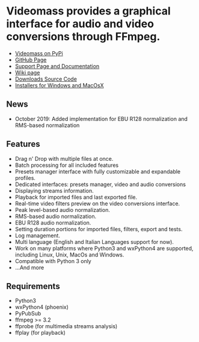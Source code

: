 # **Videomass** provides a graphical interface for audio and video conversions through FFmpeg.   

* [Videomass on PyPi](https://pypi.org/project/videomass/)
* [GitHub Page](https://github.com/jeanslack/Videomass)
* [Support Page and Documentation](http://jeanslack.github.io/Videomass)
* [Wiki page](https://github.com/jeanslack/Videomass/wiki)
* [Downloads Source Code](https://github.com/jeanslack/Videomass/releases)
* [Installers for Windows and MacOsX](https://sourceforge.net/projects/videomass2/)

## News

- October 2019: Added implementation for EBU R128 normalization and RMS-based normalization

## Features

- Drag n' Drop with multiple files at once.
- Batch processing for all included features
- Presets manager interface with fully customizable and expandable profiles.
- Dedicated interfaces: presets manager, video and audio conversions
- Displaying streams information.
- Playback for imported files and last exported file.
- Real-time video filters preview on the video conversions interface.
- Peak level-based audio normalization.
- RMS-based audio normalization.
- EBU R128 audio normalization.
- Setting duration portions for imported files, filters, export and tests.
- Log management.
- Multi language (English and Italian Languages support for now).
- Work on many platforms where Python3 and wxPython4 are supported, 
  including Linux, Unix, MacOs and Windows.
- Compatible with Python 3 only
- ...And more

## Requirements
   
- Python3     
- wxPython4 (phoenix) 
- PyPubSub  
- ffmpeg >= 3.2   
- ffprobe (for multimedia streams analysis)  
- ffplay (for playback)   

